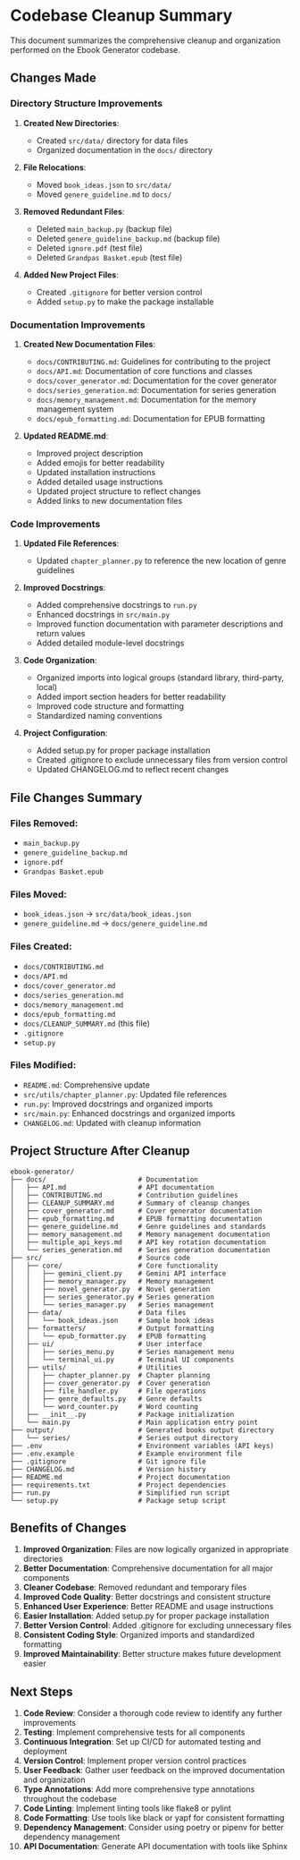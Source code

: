 # Codebase Cleanup Summary

This document summarizes the comprehensive cleanup and organization performed on the Ebook Generator codebase.

## Changes Made

### Directory Structure Improvements

1. **Created New Directories**:
   - Created `src/data/` directory for data files
   - Organized documentation in the `docs/` directory

2. **File Relocations**:
   - Moved `book_ideas.json` to `src/data/`
   - Moved `genere_guideline.md` to `docs/`

3. **Removed Redundant Files**:
   - Deleted `main_backup.py` (backup file)
   - Deleted `genere_guideline_backup.md` (backup file)
   - Deleted `ignore.pdf` (test file)
   - Deleted `Grandpas Basket.epub` (test file)

4. **Added New Project Files**:
   - Created `.gitignore` for better version control
   - Added `setup.py` to make the package installable

### Documentation Improvements

1. **Created New Documentation Files**:
   - `docs/CONTRIBUTING.md`: Guidelines for contributing to the project
   - `docs/API.md`: Documentation of core functions and classes
   - `docs/cover_generator.md`: Documentation for the cover generator
   - `docs/series_generation.md`: Documentation for series generation
   - `docs/memory_management.md`: Documentation for the memory management system
   - `docs/epub_formatting.md`: Documentation for EPUB formatting

2. **Updated README.md**:
   - Improved project description
   - Added emojis for better readability
   - Updated installation instructions
   - Added detailed usage instructions
   - Updated project structure to reflect changes
   - Added links to new documentation files

### Code Improvements

1. **Updated File References**:
   - Updated `chapter_planner.py` to reference the new location of genre guidelines

2. **Improved Docstrings**:
   - Added comprehensive docstrings to `run.py`
   - Enhanced docstrings in `src/main.py`
   - Improved function documentation with parameter descriptions and return values
   - Added detailed module-level docstrings

3. **Code Organization**:
   - Organized imports into logical groups (standard library, third-party, local)
   - Added import section headers for better readability
   - Improved code structure and formatting
   - Standardized naming conventions

4. **Project Configuration**:
   - Added setup.py for proper package installation
   - Created .gitignore to exclude unnecessary files from version control
   - Updated CHANGELOG.md to reflect recent changes

## File Changes Summary

### Files Removed:
- `main_backup.py`
- `genere_guideline_backup.md`
- `ignore.pdf`
- `Grandpas Basket.epub`

### Files Moved:
- `book_ideas.json` → `src/data/book_ideas.json`
- `genere_guideline.md` → `docs/genere_guideline.md`

### Files Created:
- `docs/CONTRIBUTING.md`
- `docs/API.md`
- `docs/cover_generator.md`
- `docs/series_generation.md`
- `docs/memory_management.md`
- `docs/epub_formatting.md`
- `docs/CLEANUP_SUMMARY.md` (this file)
- `.gitignore`
- `setup.py`

### Files Modified:
- `README.md`: Comprehensive update
- `src/utils/chapter_planner.py`: Updated file references
- `run.py`: Improved docstrings and organized imports
- `src/main.py`: Enhanced docstrings and organized imports
- `CHANGELOG.md`: Updated with cleanup information

## Project Structure After Cleanup

```
ebook-generator/
├── docs/                       # Documentation
│   ├── API.md                  # API documentation
│   ├── CONTRIBUTING.md         # Contribution guidelines
│   ├── CLEANUP_SUMMARY.md      # Summary of cleanup changes
│   ├── cover_generator.md      # Cover generator documentation
│   ├── epub_formatting.md      # EPUB formatting documentation
│   ├── genere_guideline.md     # Genre guidelines and standards
│   ├── memory_management.md    # Memory management documentation
│   ├── multiple_api_keys.md    # API key rotation documentation
│   └── series_generation.md    # Series generation documentation
├── src/                        # Source code
│   ├── core/                   # Core functionality
│   │   ├── gemini_client.py    # Gemini API interface
│   │   ├── memory_manager.py   # Memory management
│   │   ├── novel_generator.py  # Novel generation
│   │   ├── series_generator.py # Series generation
│   │   └── series_manager.py   # Series management
│   ├── data/                   # Data files
│   │   └── book_ideas.json     # Sample book ideas
│   ├── formatters/             # Output formatting
│   │   └── epub_formatter.py   # EPUB formatting
│   ├── ui/                     # User interface
│   │   ├── series_menu.py      # Series management menu
│   │   └── terminal_ui.py      # Terminal UI components
│   ├── utils/                  # Utilities
│   │   ├── chapter_planner.py  # Chapter planning
│   │   ├── cover_generator.py  # Cover generation
│   │   ├── file_handler.py     # File operations
│   │   ├── genre_defaults.py   # Genre defaults
│   │   └── word_counter.py     # Word counting
│   ├── __init__.py             # Package initialization
│   └── main.py                 # Main application entry point
├── output/                     # Generated books output directory
│   └── series/                 # Series output directory
├── .env                        # Environment variables (API keys)
├── .env.example                # Example environment file
├── .gitignore                  # Git ignore file
├── CHANGELOG.md                # Version history
├── README.md                   # Project documentation
├── requirements.txt            # Project dependencies
├── run.py                      # Simplified run script
└── setup.py                    # Package setup script
```

## Benefits of Changes

1. **Improved Organization**: Files are now logically organized in appropriate directories
2. **Better Documentation**: Comprehensive documentation for all major components
3. **Cleaner Codebase**: Removed redundant and temporary files
4. **Improved Code Quality**: Better docstrings and consistent structure
5. **Enhanced User Experience**: Better README and usage instructions
6. **Easier Installation**: Added setup.py for proper package installation
7. **Better Version Control**: Added .gitignore for excluding unnecessary files
8. **Consistent Coding Style**: Organized imports and standardized formatting
9. **Improved Maintainability**: Better structure makes future development easier

## Next Steps

1. **Code Review**: Consider a thorough code review to identify any further improvements
2. **Testing**: Implement comprehensive tests for all components
3. **Continuous Integration**: Set up CI/CD for automated testing and deployment
4. **Version Control**: Implement proper version control practices
5. **User Feedback**: Gather user feedback on the improved documentation and organization
6. **Type Annotations**: Add more comprehensive type annotations throughout the codebase
7. **Code Linting**: Implement linting tools like flake8 or pylint
8. **Code Formatting**: Use tools like black or yapf for consistent formatting
9. **Dependency Management**: Consider using poetry or pipenv for better dependency management
10. **API Documentation**: Generate API documentation with tools like Sphinx
